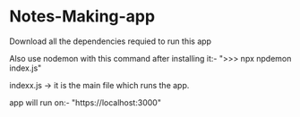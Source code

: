 # Notes-Making-app
Download all the dependencies requied to run this app 

Also use nodemon with this command after installing it:-
">>> npx npdemon index.js"

indexx.js -> it is the main file which runs the app.

app will run on:-
"https://localhost:3000"
